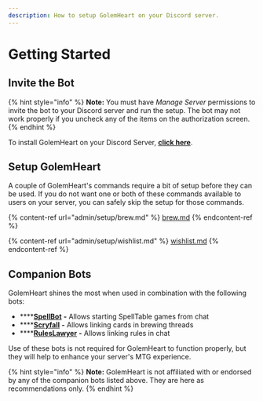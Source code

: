 ```yaml
---
description: How to setup GolemHeart on your Discord server.
---
```


# Getting Started

## Invite the Bot

{% hint style="info" %}
**Note:** You must have _Manage Server_ permissions to invite the bot to your Discord server and run the setup. The bot may not work properly if you uncheck any of the items on the authorization screen.
{% endhint %}

To install GolemHeart on your Discord Server, [**click here**](https://discord.com/api/oauth2/authorize?client\_id=910268254453391410\&permissions=405874764800\&scope=bot%20applications.commands).

## Setup GolemHeart

A couple of GolemHeart's commands require a bit of setup before they can be used. If you do not want one or both of these commands available to users on your server, you can safely skip the setup for those commands.

{% content-ref url="admin/setup/brew.md" %}
[brew.md](admin/setup/brew.md)
{% endcontent-ref %}

{% content-ref url="admin/setup/wishlist.md" %}
[wishlist.md](admin/setup/wishlist.md)
{% endcontent-ref %}

## Companion Bots

GolemHeart shines the most when used in combination with the following bots:

* ****[**SpellBot**](https://spellbot.io) **-** Allows starting SpellTable games from chat
* ****[**Scryfall**](https://scryfall.com/bots) **-** Allows linking cards in brewing threads
* ****[**RulesLawyer**](https://www.ruleslawyer.app/bots) **-** Allows linking rules in chat

Use of these bots is not required for GolemHeart to function properly, but they will help to enhance your server's MTG experience.

{% hint style="info" %}
**Note:** GolemHeart is not affiliated with or endorsed by any of the companion bots listed above. They are here as recommendations only.&#x20;
{% endhint %}
